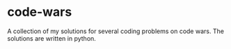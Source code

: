 # code-wars

A collection of my solutions for several coding problems on code wars. The solutions are written in python.